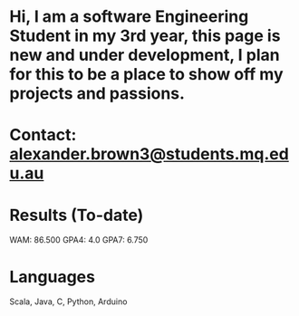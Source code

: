 # Hi, I am a software Engineering Student in my 3rd year, this page is new and under development, I plan for this to be a place to show off my projects and passions.
# Contact: alexander.brown3@students.mq.edu.au

# Results (To-date)
 WAM: 86.500
 GPA4: 4.0
 GPA7: 6.750

# Languages
 Scala, Java, C, Python, Arduino
